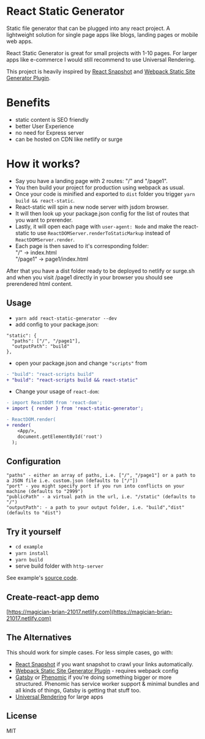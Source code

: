 # React Static Generator

Static file generator that can be plugged into any react project. 
A lightweight solution for single page apps like blogs, landing pages or mobile web apps. 

React Static Generator is great for small projects with 1-10 pages. For larger apps like e-commerce I would still recommend to use Universal Rendering. 

This project is heavily inspired by [React Snapshot](https://github.com/geelen/react-snapshot) and [Webpack Static Site Generator Plugin](https://github.com/markdalgleish/static-site-generator-webpack-plugin).

# Benefits

- static content is SEO friendly 
- better User Experience
- no need for Express server
- can be hosted on CDN like netlify or surge

# How it works?

- Say you have a landing page with 2 routes: "/" and "/page1".  
- You then build your project for production using webpack as usual.  
- Once your code is minified and exported to `dist` folder you trigger `yarn build && react-static`.  
- React-static will spin a new node server with jsdom browser.  
- It will then look up your package.json config for the list of routes that you want to prerender.  
- Lastly, it will open each page with `user-agent: Node` and make the react-static to use `ReactDOMServer.renderToStaticMarkup` instead of `ReactDOMServer.render`.  
- Each page is then saved to it's corresponding folder:  
"/" -> index.html  
"/page1" -> page1/index.html  

After that you have a dist folder ready to be deployed to netlify or surge.sh and when you visit /page1 directly in your browser you should see prerendered html content.

## Usage

- `yarn add react-static-generator --dev`
- add config to your package.json:
```
"static": {
  "paths": ["/", "/page1"], 
  "outputPath": "build"
},
```
- open your package.json and change `"scripts"` from
```diff
- "build": "react-scripts build"
+ "build": "react-scripts build && react-static"
```

- Change your usage of `react-dom`:
```diff
- import ReactDOM from 'react-dom';
+ import { render } from 'react-static-generator';

- ReactDOM.render(
+ render(
    <App/>,
    document.getElementById('root')
  );
```

## Configuration

```
"paths" - either an array of paths, i.e. ["/", "/page1"] or a path to a JSON file i.e. custom.json (defaults to ["/"])
"port" - you might specify port if you run into conflicts on your machine (defaults to "2999")
"publicPath" - a virtual path in the url, i.e. "/static" (defaults to "/")
"outputPath": - a path to your output folder, i.e. "build","dist"(defaults to "dist")
```

## Try it yourself

- `cd example` 
- `yarn install`
- `yarn build`
- serve build folder with `http-server`

See example's [source code](https://github.com/kzima/react-static/tree/master/example).

## Create-react-app demo

[https://magician-brian-21017.netlify.com](https://magician-brian-21017.netlify.com)


## The Alternatives

This should work for simple cases. For less simple cases, go with:

- [React Snapshot](https://github.com/geelen/react-snapshot) if you want snapshot to crawl your links automatically.
- [Webpack Static Site Generator Plugin](https://github.com/markdalgleish/static-site-generator-webpack-plugin) - requires webpack config
- [Gatsby](https://github.com/gatsbyjs/gatsby) or [Phenomic](https://phenomic.io/) if you're doing something bigger or more structured. Phenomic has service worker support & minimal bundles and all kinds of things, Gatsby is getting that stuff too.
- [Universal Rendering](http://redux.js.org/docs/recipes/ServerRendering.html) for large apps

## License

MIT
